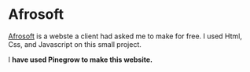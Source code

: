 # Afrosoft

[Afrosoft](afrosoft.netlify.app) is a webste a client had asked me to make for free.
I used Html, Css, and Javascript on this small project.

I **have used Pinegrow to make this website.**
